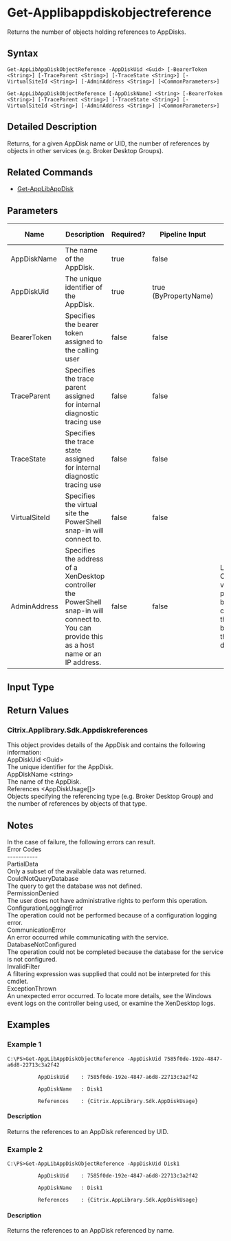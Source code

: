 ﻿
# Get-Applibappdiskobjectreference
Returns the number of objects holding references to AppDisks.
## Syntax

```
Get-AppLibAppDiskObjectReference -AppDiskUid <Guid> [-BearerToken <String>] [-TraceParent <String>] [-TraceState <String>] [-VirtualSiteId <String>] [-AdminAddress <String>] [<CommonParameters>]  
  
Get-AppLibAppDiskObjectReference [-AppDiskName] <String> [-BearerToken <String>] [-TraceParent <String>] [-TraceState <String>] [-VirtualSiteId <String>] [-AdminAddress <String>] [<CommonParameters>]
```

## Detailed Description
Returns, for a given AppDisk name or UID, the number of references by objects in other services (e.g. Broker Desktop Groups).


## Related Commands

* [Get-AppLibAppDisk](../Get-AppLibAppDisk/)
## Parameters
| Name   | Description | Required? | Pipeline Input | Default Value |
| --- | --- | --- | --- | --- |
| AppDiskName | The name of the AppDisk. | true | false |  |
| AppDiskUid | The unique identifier of the AppDisk. | true | true (ByPropertyName) |  |
| BearerToken | Specifies the bearer token assigned to the calling user | false | false |  |
| TraceParent | Specifies the trace parent assigned for internal diagnostic tracing use | false | false |  |
| TraceState | Specifies the trace state assigned for internal diagnostic tracing use | false | false |  |
| VirtualSiteId | Specifies the virtual site the PowerShell snap-in will connect to. | false | false |  |
| AdminAddress | Specifies the address of a XenDesktop controller the PowerShell snap-in will connect to. You can provide this as a host name or an IP address. | false | false | Localhost. Once a value is provided by any cmdlet, this value becomes the default. |

## Input Type

### 

## Return Values

### Citrix.Applibrary.Sdk.Appdiskreferences
This object provides details of the AppDisk and contains the following information:  
          AppDiskUid &lt;Guid&gt;  
          The unique identifier for the AppDisk.  
          AppDiskName &lt;string&gt;  
          The name of the AppDisk.  
          References &lt;AppDiskUsage\[\]&gt;  
          Objects specifying the referencing type (e.g. Broker Desktop Group) and the number of references by objects of that type.
## Notes
In the case of failure, the following errors can result.  
    Error Codes  
    -----------  
    PartialData  
    Only a subset of the available data was returned.  
    CouldNotQueryDatabase  
    The query to get the database was not defined.  
    PermissionDenied  
    The user does not have administrative rights to perform this operation.  
    ConfigurationLoggingError  
    The operation could not be performed because of a configuration logging error.  
    CommunicationError  
    An error occurred while communicating with the service.  
    DatabaseNotConfigured  
    The operation could not be completed because the database for the service is not configured.  
    InvalidFilter  
    A filtering expression was supplied that could not be interpreted for this cmdlet.  
    ExceptionThrown  
    An unexpected error occurred.  To locate more details, see the Windows event logs on the controller being used, or examine the XenDesktop logs.
## Examples

### Example 1

```
C:\PS>Get-AppLibAppDiskObjectReference -AppDiskUid 7585f0de-192e-4847-a6d8-22713c3a2f42  
  
          AppDiskUid    : 7585f0de-192e-4847-a6d8-22713c3a2f42  
  
          AppDiskName   : Disk1  
  
          References    : {Citrix.AppLibrary.Sdk.AppDiskUsage}
```

#### Description
Returns the references to an AppDisk referenced by UID.
### Example 2

```
C:\PS>Get-AppLibAppDiskObjectReference -AppDiskUid Disk1  
  
          AppDiskUid    : 7585f0de-192e-4847-a6d8-22713c3a2f42  
  
          AppDiskName   : Disk1  
  
          References    : {Citrix.AppLibrary.Sdk.AppDiskUsage}
```

#### Description
Returns the references to an AppDisk referenced by name.
